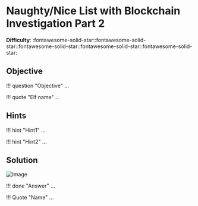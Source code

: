 # Naughty/Nice List with Blockchain Investigation Part 2

**Difficulty**: :fontawesome-solid-star::fontawesome-solid-star::fontawesome-solid-star::fontawesome-solid-star::fontawesome-solid-star:



## Objective

!!! question "Objective"
    ...

!!! quote "Elf name"
    ...


## Hints

!!! hint "Hint1"
    ...

!!! hint "Hint2"
    ...

## Solution

![Image](../../img/objectives/o?/image.png)



!!! done "Answer"
    ...

!!! Quote "Name"
    ...

